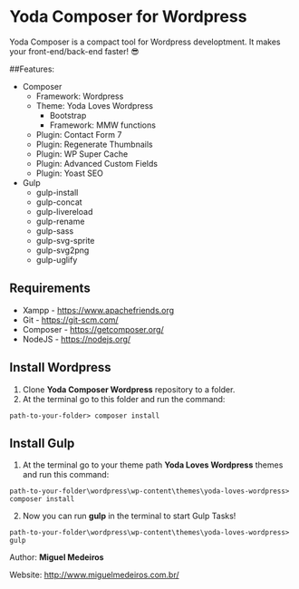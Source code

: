 # Yoda Composer for Wordpress
Yoda Composer is a compact tool for Wordpress developtment.
It makes your front-end/back-end faster! :sunglasses:

##Features:
* Composer
  * Framework: Wordpress
  * Theme: Yoda Loves Wordpress
    * Bootstrap
    * Framework: MMW functions
  * Plugin: Contact Form 7
  * Plugin: Regenerate Thumbnails
  * Plugin: WP Super Cache
  * Plugin: Advanced Custom Fields
  * Plugin: Yoast SEO
* Gulp
  * gulp-install
  * gulp-concat
  * gulp-livereload
  * gulp-rename
  * gulp-sass
  * gulp-svg-sprite
  * gulp-svg2png
  * gulp-uglify

## Requirements
* Xampp - https://www.apachefriends.org
* Git - https://git-scm.com/
* Composer - https://getcomposer.org/
* NodeJS - https://nodejs.org/

## Install Wordpress
1. Clone __Yoda Composer Wordpress__ repository to a folder.
2. At the terminal go to this folder and run the command: 

  ```
path-to-your-folder> composer install
  ```

## Install Gulp
1. At the terminal go to your theme path __Yoda Loves Wordpress__ themes and run this command:

  ```
path-to-your-folder\wordpress\wp-content\themes\yoda-loves-wordpress> composer install
  ```
2. Now you can run __gulp__ in the terminal to start Gulp Tasks!

  ```
path-to-your-folder\wordpress\wp-content\themes\yoda-loves-wordpress> gulp
  ```

Author: __Miguel Medeiros__

Website: http://www.miguelmedeiros.com.br/
